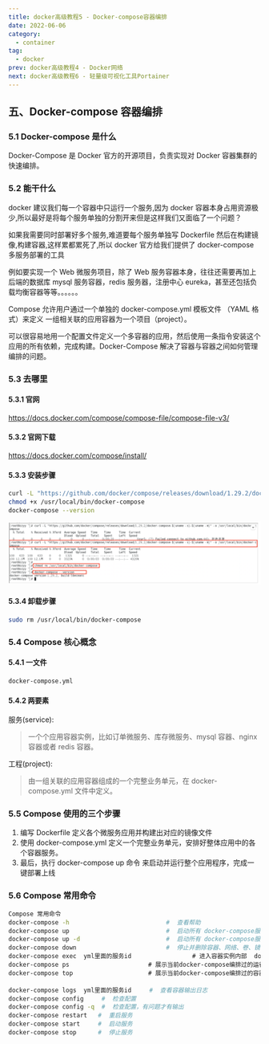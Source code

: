 ```yaml
---
title: docker高级教程5 - Docker-compose容器编排
date: 2022-06-06
category:
  - container
tag:
  - docker
prev: docker高级教程4 - Docker网络
next: docker高级教程6 - 轻量级可视化工具Portainer
---
```


## 五、Docker-compose 容器编排

### 5.1 Docker-compose 是什么

Docker-Compose 是 Docker 官方的开源项目，负责实现对 Docker 容器集群的快速编排。

### 5.2 能干什么

docker 建议我们每一个容器中只运行一个服务,因为 docker 容器本身占用资源极少,所以最好是将每个服务单独的分割开来但是这样我们又面临了一个问题？

如果我需要同时部署好多个服务,难道要每个服务单独写 Dockerfile 然后在构建镜像,构建容器,这样累都累死了,所以 docker 官方给我们提供了 docker-compose 多服务部署的工具

例如要实现一个 Web 微服务项目，除了 Web 服务容器本身，往往还需要再加上后端的数据库 mysql 服务容器，redis 服务器，注册中心 eureka，甚至还包括负载均衡容器等等。。。。。。

Compose 允许用户通过一个单独的 docker-compose.yml 模板文件 （YAML 格式）来定义 一组相关联的应用容器为一个项目（project）。

可以很容易地用一个配置文件定义一个多容器的应用，然后使用一条指令安装这个应用的所有依赖，完成构建。Docker-Compose 解决了容器与容器之间如何管理编排的问题。

### 5.3 去哪里

#### 5.3.1 官网

<https://docs.docker.com/compose/compose-file/compose-file-v3/>

#### 5.3.2 官网下载

<https://docs.docker.com/compose/install/>

#### 5.3.3 安装步骤

```bash
curl -L "https://github.com/docker/compose/releases/download/1.29.2/docker-compose-$(uname -s)-$(uname -m)" -o /usr/local/bin/docker-compose
chmod +x /usr/local/bin/docker-compose
docker-compose --version
```

![52](./images/52.png)

#### 5.3.4 卸载步骤

```bash
sudo rm /usr/local/bin/docker-compose
```

### 5.4 Compose 核心概念

#### 5.4.1 一文件

```bash
docker-compose.yml
```

#### 5.4.2 两要素

服务(service):

> 一个个应用容器实例，比如订单微服务、库存微服务、mysql 容器、nginx 容器或者 redis 容器。

工程(project):

> 由一组关联的应用容器组成的一个完整业务单元，在 docker-compose.yml 文件中定义。

### 5.5 Compose 使用的三个步骤

1. 编写 Dockerfile 定义各个微服务应用并构建出对应的镜像文件
2. 使用 docker-compose.yml 定义一个完整业务单元，安排好整体应用中的各个容器服务。
3. 最后，执行 docker-compose up 命令 来启动并运行整个应用程序，完成一键部署上线

### 5.6 Compose 常用命令

```bash
Compose 常用命令
docker-compose -h                           #  查看帮助
docker-compose up                           #  启动所有 docker-compose服务
docker-compose up -d                        #  启动所有 docker-compose服务 并后台运行
docker-compose down                         #  停止并删除容器、网络、卷、镜像。
docker-compose exec  yml里面的服务id                 # 进入容器实例内部  docker-compose exec  docker-compose.yml文件中写的服务id  /bin/bash
docker-compose ps                      # 展示当前docker-compose编排过的运行的所有容器
docker-compose top                     # 展示当前docker-compose编排过的容器进程
 
docker-compose logs  yml里面的服务id     #  查看容器输出日志
docker-compose config     #  检查配置
docker-compose config -q  #  检查配置，有问题才有输出
docker-compose restart   #  重启服务
docker-compose start     #  启动服务
docker-compose stop      #  停止服务
```
